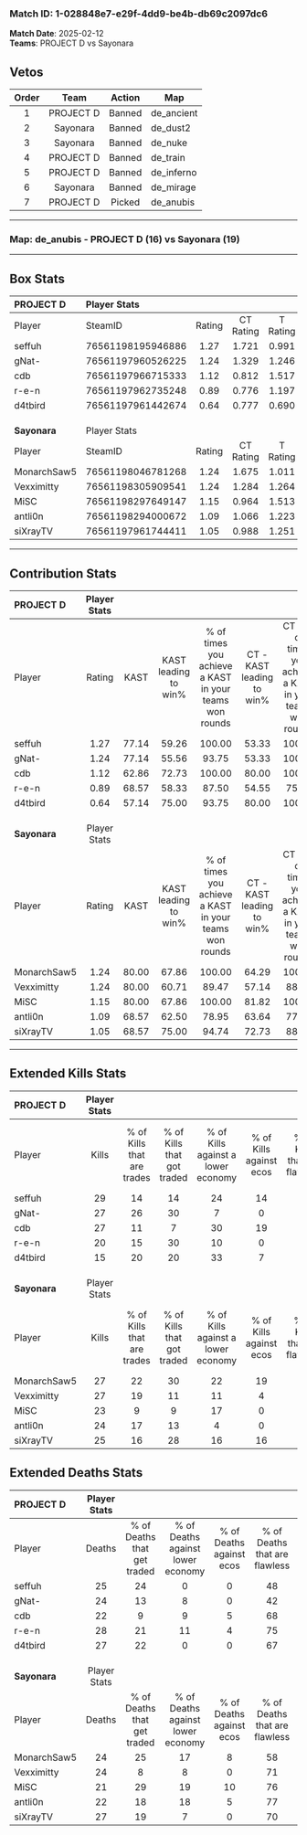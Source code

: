 ### Match ID: 1-028848e7-e29f-4dd9-be4b-db69c2097dc6  
**Match Date**: 2025-02-12  
**Teams**: PROJECT D vs Sayonara  

## Vetos  

| Order | Team | Action | Map |
| :---: | :--: | :----: | --- |
| 1 | PROJECT D | Banned | de_ancient |
| 2 | Sayonara | Banned | de_dust2 |
| 3 | Sayonara | Banned | de_nuke |
| 4 | PROJECT D | Banned | de_train |
| 5 | PROJECT D | Banned | de_inferno |
| 6 | Sayonara | Banned | de_mirage |
| 7 | PROJECT D | Picked | de_anubis |

---  

### **Map**: de_anubis - PROJECT D (16) vs Sayonara (19)  
---  

## Box Stats  

| **PROJECT D** | Player Stats      |        |           |          |       |      |       |         |        |      |     |
| :- | :- | :-: | :-: | :-: | :-: | :-: | :-: | :-: | :-: | :-: | :-: |
| Player        | SteamID           | Rating | CT Rating | T Rating | KAST  | ADR  | Kills | Assists | Deaths | K/D  | HS% |
| seffuh        | 76561198195946886 |  1.27  |   1.721   |  0.991   | 77.14 | 88.6 |  29   |   11    |   25   | 1.16 | 44  |
| gNat-         | 76561197960526225 |  1.24  |   1.329   |  1.246   | 77.14 | 88.3 |  27   |   12    |   24   | 1.13 | 37  |
| cdb           | 76561197966715333 |  1.12  |   0.812   |  1.517   | 62.86 | 79.5 |  27   |    6    |   22   | 1.23 | 51  |
| r-e-n         | 76561197962735248 |  0.89  |   0.776   |  1.197   | 68.57 | 70.4 |  20   |   12    |   28   | 0.71 | 40  |
| d4tbird       | 76561197961442674 |  0.64  |   0.777   |  0.690   | 57.14 | 54.5 |  15   |    8    |   27   | 0.56 | 46  |
|               |                   |        |           |          |       |      |       |         |        |      |     |
|               |                   |        |           |          |       |      |       |         |        |      |     |
|               |                   |        |           |          |       |      |       |         |        |      |     |
| **Sayonara**  | Player Stats      |        |           |          |       |      |       |         |        |      |     |
| Player        | SteamID           | Rating | CT Rating | T Rating | KAST  | ADR  | Kills | Assists | Deaths | K/D  | HS% |
| MonarchSaw5   | 76561198046781268 |  1.24  |   1.675   |  1.011   | 80.00 | 80.8 |  27   |   11    |   24   | 1.13 | 44  |
| Vexximitty    | 76561198305909541 |  1.24  |   1.284   |  1.264   | 80.00 | 82.0 |  27   |   10    |   24   | 1.13 | 40  |
| MiSC          | 76561198297649147 |  1.15  |   0.964   |  1.513   | 80.00 | 72.7 |  23   |    9    |   21   | 1.10 | 47  |
| antli0n       | 76561198294000672 |  1.09  |   1.066   |  1.223   | 68.57 | 77.6 |  24   |    6    |   22   | 1.09 | 20  |
| siXrayTV      | 76561197961744411 |  1.05  |   0.988   |  1.251   | 68.57 | 78.9 |  25   |    9    |   27   | 0.93 | 40  |
---  

## Contribution Stats  

| **PROJECT D** | Player Stats |       |                      |                                                        |                           |                                                             |                          |                                                            |
| :- | :-: | :-: | :-: | :-: | :-: | :-: | :-: | :-: |
| Player        |    Rating    | KAST  | KAST leading to win% | % of times you achieve a KAST in your teams won rounds | CT - KAST leading to win% | CT - % of times you achieve a KAST in your teams won rounds | T - KAST leading to win% | T - % of times you achieve a KAST in your teams won rounds |
| seffuh        |     1.27     | 77.14 |        59.26         |                         100.00                         |           53.33           |                           100.00                            |          66.67           |                           100.00                           |
| gNat-         |     1.24     | 77.14 |        55.56         |                         93.75                          |           53.33           |                           100.00                            |          58.33           |                           87.50                            |
| cdb           |     1.12     | 62.86 |        72.73         |                         100.00                         |           80.00           |                           100.00                            |          66.67           |                           100.00                           |
| r-e-n         |     0.89     | 68.57 |        58.33         |                         87.50                          |           54.55           |                            75.00                            |          61.54           |                           100.00                           |
| d4tbird       |     0.64     | 57.14 |        75.00         |                         93.75                          |           80.00           |                           100.00                            |          70.00           |                           87.50                            |
|               |              |       |                      |                                                        |                           |                                                             |                          |                                                            |
|               |              |       |                      |                                                        |                           |                                                             |                          |                                                            |
|               |              |       |                      |                                                        |                           |                                                             |                          |                                                            |
| **Sayonara**  | Player Stats |       |                      |                                                        |                           |                                                             |                          |                                                            |
| Player        |    Rating    | KAST  | KAST leading to win% | % of times you achieve a KAST in your teams won rounds | CT - KAST leading to win% | CT - % of times you achieve a KAST in your teams won rounds | T - KAST leading to win% | T - % of times you achieve a KAST in your teams won rounds |
| MonarchSaw5   |     1.24     | 80.00 |        67.86         |                         100.00                         |           64.29           |                           100.00                            |          71.43           |                           100.00                           |
| Vexximitty    |     1.24     | 80.00 |        60.71         |                         89.47                          |           57.14           |                            88.89                            |          64.29           |                           90.00                            |
| MiSC          |     1.15     | 80.00 |        67.86         |                         100.00                         |           81.82           |                           100.00                            |          58.82           |                           100.00                           |
| antli0n       |     1.09     | 68.57 |        62.50         |                         78.95                          |           63.64           |                            77.78                            |          61.54           |                           80.00                            |
| siXrayTV      |     1.05     | 68.57 |        75.00         |                         94.74                          |           72.73           |                            88.89                            |          76.92           |                           100.00                           |
---  

## Extended Kills Stats  

| **PROJECT D** | Player Stats |                            |                            |                                    |                         |                              |                                 |                                       |                    |           |
| :- | :-: | :-: | :-: | :-: | :-: | :-: | :-: | :-: | :-: | :-: |
| Player        |    Kills     | % of Kills that are trades | % of Kills that got traded | % of Kills against a lower economy | % of Kills against ecos | % of Kills that are flawless | % of Kills that are close duels | % of Kills that are assisted by flash | Pistol Round Kills | AWP Kills |
| seffuh        |      29      |             14             |             14             |                 24                 |           14            |              79              |                3                |                   3                   |         1          |    12     |
| gNat-         |      27      |             26             |             30             |                 7                  |            0            |              63              |                0                |                   0                   |         3          |     2     |
| cdb           |      27      |             11             |             7              |                 30                 |           19            |              78              |                0                |                   0                   |         0          |     3     |
| r-e-n         |      20      |             15             |             30             |                 10                 |            0            |              70              |               10                |                   0                   |         0          |     0     |
| d4tbird       |      15      |             20             |             20             |                 33                 |            7            |              53              |                7                |                   0                   |         0          |     0     |
|               |              |                            |                            |                                    |                         |                              |                                 |                                       |                    |           |
|               |              |                            |                            |                                    |                         |                              |                                 |                                       |                    |           |
|               |              |                            |                            |                                    |                         |                              |                                 |                                       |                    |           |
| **Sayonara**  | Player Stats |                            |                            |                                    |                         |                              |                                 |                                       |                    |           |
| Player        |    Kills     | % of Kills that are trades | % of Kills that got traded | % of Kills against a lower economy | % of Kills against ecos | % of Kills that are flawless | % of Kills that are close duels | % of Kills that are assisted by flash | Pistol Round Kills | AWP Kills |
| MonarchSaw5   |      27      |             22             |             30             |                 22                 |           19            |              70              |                0                |                   0                   |         1          |     0     |
| Vexximitty    |      27      |             19             |             11             |                 11                 |            4            |              56              |                7                |                   0                   |         0          |     2     |
| MiSC          |      23      |             9              |             9              |                 17                 |            0            |              52              |               17                |                   4                   |         1          |     0     |
| antli0n       |      24      |             17             |             13             |                 4                  |            0            |              63              |               13                |                   8                   |         4          |    15     |
| siXrayTV      |      25      |             16             |             28             |                 16                 |           16            |              60              |                4                |                  12                   |         4          |     0     |
## Extended Deaths Stats  

| **PROJECT D** | Player Stats |                             |                                   |                          |                               |                            |                           |               |
| :- | :-: | :-: | :-: | :-: | :-: | :-: | :-: | :-: |
| Player        |    Deaths    | % of Deaths that get traded | % of Deaths against lower economy | % of Deaths against ecos | % of Deaths that are flawless | % of Deaths that are close | % of Deaths while blinded | Deaths to AWP |
| seffuh        |      25      |             24              |                 0                 |            0             |              48               |             8              |             4             |       4       |
| gNat-         |      24      |             13              |                 8                 |            0             |              42               |             8              |             8             |       3       |
| cdb           |      22      |              9              |                 9                 |            5             |              68               |             5              |             9             |       2       |
| r-e-n         |      28      |             21              |                11                 |            4             |              75               |             11             |             4             |       3       |
| d4tbird       |      27      |             22              |                 0                 |            0             |              67               |             7              |             0             |       5       |
|               |              |                             |                                   |                          |                               |                            |                           |               |
|               |              |                             |                                   |                          |                               |                            |                           |               |
|               |              |                             |                                   |                          |                               |                            |                           |               |
| **Sayonara**  | Player Stats |                             |                                   |                          |                               |                            |                           |               |
| Player        |    Deaths    | % of Deaths that get traded | % of Deaths against lower economy | % of Deaths against ecos | % of Deaths that are flawless | % of Deaths that are close | % of Deaths while blinded | Deaths to AWP |
| MonarchSaw5   |      24      |             25              |                17                 |            8             |              58               |             4              |             0             |       3       |
| Vexximitty    |      24      |              8              |                 8                 |            0             |              71               |             4              |             4             |       5       |
| MiSC          |      21      |             29              |                19                 |            10            |              76               |             0              |             0             |       4       |
| antli0n       |      22      |             18              |                18                 |            5             |              77               |             5              |             0             |       2       |
| siXrayTV      |      27      |             19              |                 7                 |            0             |              70               |             4              |             0             |       3       |
